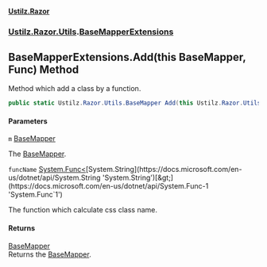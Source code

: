 #### [Ustilz.Razor](index.md 'index')
### [Ustilz.Razor.Utils](Ustilz.Razor.Utils.md 'Ustilz.Razor.Utils').[BaseMapperExtensions](Ustilz.Razor.Utils.BaseMapperExtensions.md 'Ustilz.Razor.Utils.BaseMapperExtensions')

## BaseMapperExtensions.Add(this BaseMapper, Func<string>) Method

Method which add a class by a function.

```csharp
public static Ustilz.Razor.Utils.BaseMapper Add(this Ustilz.Razor.Utils.BaseMapper m, System.Func<string> funcName);
```
#### Parameters

<a name='Ustilz.Razor.Utils.BaseMapperExtensions.Add(thisUstilz.Razor.Utils.BaseMapper,System.Func_string_).m'></a>

`m` [BaseMapper](Ustilz.Razor.Utils.BaseMapper.md 'Ustilz.Razor.Utils.BaseMapper')

The [BaseMapper](Ustilz.Razor.Utils.BaseMapper.md 'Ustilz.Razor.Utils.BaseMapper').

<a name='Ustilz.Razor.Utils.BaseMapperExtensions.Add(thisUstilz.Razor.Utils.BaseMapper,System.Func_string_).funcName'></a>

`funcName` [System.Func&lt;](https://docs.microsoft.com/en-us/dotnet/api/System.Func-1 'System.Func`1')[System.String](https://docs.microsoft.com/en-us/dotnet/api/System.String 'System.String')[&gt;](https://docs.microsoft.com/en-us/dotnet/api/System.Func-1 'System.Func`1')

The function which calculate css class name.

#### Returns
[BaseMapper](Ustilz.Razor.Utils.BaseMapper.md 'Ustilz.Razor.Utils.BaseMapper')  
Returns the [BaseMapper](Ustilz.Razor.Utils.BaseMapper.md 'Ustilz.Razor.Utils.BaseMapper').